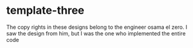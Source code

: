 # template-three
The copy rights in these designs belong to the engineer osama el zero. I saw the design from him, but I was the one who implemented the entire code
